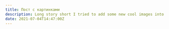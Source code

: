 ```yaml
---
title: Пост с картинками
description: Long story short I tried to add some new cool images into my code post. See what's happened.
date: 2021-07-04T14:47:00Z
---
```


<PostImage src="/blog/code-snapshot-1.png" caption="My super image" />
